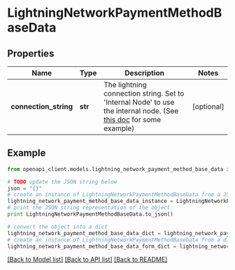 # LightningNetworkPaymentMethodBaseData


## Properties
Name | Type | Description | Notes
------------ | ------------- | ------------- | -------------
**connection_string** | **str** | The lightning connection string. Set to &#39;Internal Node&#39; to use the internal node. (See [this doc](https://github.com/btcpayserver/BTCPayServer.Lightning/blob/master/README.md#examples) for some example) | [optional] 

## Example

```python
from openapi_client.models.lightning_network_payment_method_base_data import LightningNetworkPaymentMethodBaseData

# TODO update the JSON string below
json = "{}"
# create an instance of LightningNetworkPaymentMethodBaseData from a JSON string
lightning_network_payment_method_base_data_instance = LightningNetworkPaymentMethodBaseData.from_json(json)
# print the JSON string representation of the object
print LightningNetworkPaymentMethodBaseData.to_json()

# convert the object into a dict
lightning_network_payment_method_base_data_dict = lightning_network_payment_method_base_data_instance.to_dict()
# create an instance of LightningNetworkPaymentMethodBaseData from a dict
lightning_network_payment_method_base_data_form_dict = lightning_network_payment_method_base_data.from_dict(lightning_network_payment_method_base_data_dict)
```
[[Back to Model list]](../README.md#documentation-for-models) [[Back to API list]](../README.md#documentation-for-api-endpoints) [[Back to README]](../README.md)


